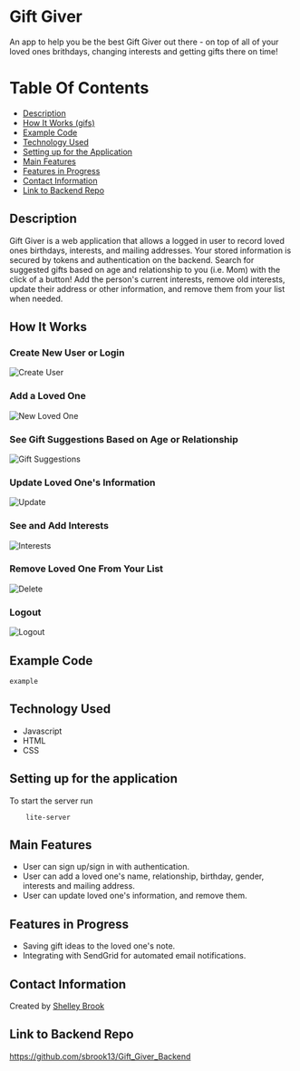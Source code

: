 # Gift Giver

An app to help you be the best Gift Giver out there - on top of all of your loved ones brithdays, changing interests and getting gifts there on time!

# Table Of Contents 
- [Description](https://github.com/sbrook13/Gift-Giver-Frontend#description)
- [How It Works (gifs)](https://github.com/sbrook13/Gift-Giver-Frontend#howitworks)
- [Example Code](https://github.com/sbrook13/Gift-Giver-Frontend#example-code)
- [Technology Used](https://github.com/sbrook13/Gift-Giver-Frontend#technology-used)
- [Setting up for the Application](https://github.com/sbrook13/Gift-Giver-Frontend#setting-up-for-the-application)
- [Main Features](https://github.com/sbrook13/Gift-Giver-Frontend#main-features)
- [Features in Progress](https://github.com/sbrook13/Gift-Giver-Frontend#features-in-progress)
- [Contact Information](https://github.com/sbrook13/Gift-Giver-Frontend#contact-information)
- [Link to Backend Repo](https://github.com/sbrook13/Gift-Giver-Frontend#link-to-backend-repo)

## Description

Gift Giver is a web application that allows a logged in user to record loved ones birthdays, interests, and mailing addresses. Your stored information is secured by tokens and authentication on the backend. Search for suggested gifts based on age and relationship to you (i.e. Mom) with the click of a button! Add the person's current interests, remove old interests, update their address or other information, and remove them from your list when needed. 

## How It Works

### Create New User or Login


![Create User](https://media.giphy.com/media/5lLpKmJnUIz8jcpRjp/giphy.gif)


### Add a Loved One


![New Loved One](https://media.giphy.com/media/y6Ifdf7GJcOKTRHrsj/giphy.gif)


### See Gift Suggestions Based on Age or Relationship


![Gift Suggestions](https://media.giphy.com/media/xvVYR6GgRNm3x18CB4/giphy.gif)


### Update Loved One's Information


![Update](https://media.giphy.com/media/A7ZrmmFxF62nSrC4QS/giphy.gif)


### See and Add Interests


![Interests](https://media.giphy.com/media/xiDaBakzMQ9PgxP7r9/giphy.gif)


### Remove Loved One From Your List


![Delete](https://media.giphy.com/media/NX0UeSIV2YDEwYNxbb/giphy.gif)

### Logout


![Logout](https://media.giphy.com/media/dT7JUSh6ON67NVyh9V/giphy.gif)



## Example Code 

```
example
```

## Technology Used

- Javascript
- HTML
- CSS

## Setting up for the application

To start the server run

``` 
    lite-server 
```

## Main Features

- User can sign up/sign in with authentication.
- User can add a loved one's name, relationship, birthday, gender, interests and mailing address.
- User can update loved one's information, and remove them.

## Features in Progress

- Saving gift ideas to the loved one's note. 
- Integrating with SendGrid for automated email notifications. 

## Contact Information

Created by [Shelley Brook](https://www.linkedin.com/in/sbrook13/)

## Link to Backend Repo

https://github.com/sbrook13/Gift_Giver_Backend
